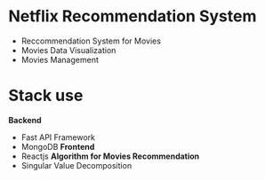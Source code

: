 
# Netflix Recommendation System

+ Reccommendation System for Movies
+ Movies Data Visualization
+ Movies Management 

# Stack use 
**Backend**
- Fast API Framework
- MongoDB
**Frontend**
- Reactjs
**Algorithm for Movies Recommendation**
- Singular Value Decomposition
